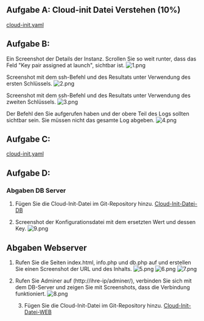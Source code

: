 ## Aufgabe A: Cloud-init Datei Verstehen (10%)
[cloud-init.yaml](cloud-init.yaml)

## Aufgabe B: 
Ein Screenshot der Details der Instanz. Scrollen Sie so weit runter, dass das Feld "Key pair assigned at launch", sichtbar ist.
![1.png](images%2F1.png)

Screenshot mit dem ssh-Befehl und des Resultats unter Verwendung des ersten Schlüssels.
![2.png](images%2F2.png)

Screenshot mit dem ssh-Befehl und des Resultats unter Verwendung des zweiten Schlüssels.
![3.png](images%2F3.png)

Der Befehl den Sie aufgerufen haben und der obere Teil des Logs sollten sichtbar sein. Sie müssen nicht das gesamte Log abgeben.
![4.png](images%2F4.png)

## Aufgabe C:
[cloud-init.yaml](template/cloud-init.yaml)

## Aufgabe D:
### Abgaben DB Server
1. Fügen Sie die Cloud-Init-Datei im Git-Repository hinzu.
   [Cloud-Init-Datei-DB](D/cloud-init-db.yaml)

2. Screenshot der Konfigurationsdatei mit dem ersetzten Wert und dessen Key.
![9.png](images%2F9.png)

## Abgaben Webserver
1. Rufen Sie die Seiten index.html, info.php und db.php auf und erstellen Sie einen Screenshot der URL und des Inhalts.
![5.png](images%2F5.png)
![6.png](images%2F6.png)
![7.png](images%2F7.png)

2. Rufen Sie Adminer auf  (http://ihre-ip/adminer/), verbinden Sie sich mit dem DB-Server und zeigen Sie mit Screenshots, dass die Verbindung funktioniert.
![8.png](images%2F8.png)

   3. Fügen Sie die Cloud-Init-Datei im Git-Repository hinzu.
      [Cloud-Init-Datei-WEB](D/cloud-init-web.yaml)
